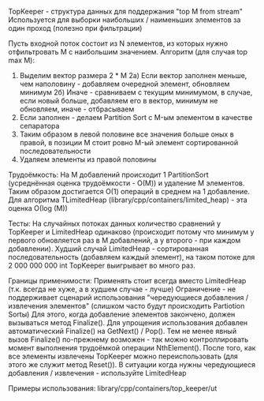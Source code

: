 TopKeeper - структура данных для поддержания "top M from stream" 
Используется для выборки наибольших / наименьших элементов за один проход (полезно при фильтрации) 
 
Пусть входной поток состоит из N элементов, из которых нужно отфильтровать M с наибольшим значением. 
Алгоритм (для случая top max M): 
1) Выделим вектор размера 2 * M 
2а) Если вектор заполнен меньше, чем наполовину - добавляем очередной элемент, обновляем минимум 
2б) Иначе - сравниваем с текущим минимумом, в случае, если новый больше, добавляем его в вектор, минимум не обновляем, иначе - отбрасываем 
3) Если заполнен - делаем Partition Sort с M-ым элементом в качестве сепаратора 
4) Таким образом в левой половине все значения больше оных в правой, в позиции M стоит ровно M-ый элемент сортированной последовательности 
5) Удаляем элементы из правой половины 
 
Трудоёмкость: 
На M добавлений происходит 1 PartitionSort (усреднённая оценка трудоёмкости - О(M)) и удаление M элементов. Таким образом достигается О(1) операций в среднем на 1 добавление. Для алгоритма TLimitedHeap (library/cpp/containers/limited_heap) - эта оценка О(log (M))
 
Тесты: 
На случайных потоках данных количество сравнений у TopKeeper и LimitedHeap одинаково (происходит потому что минимум у первого обновляется раз в M добавлений, а у второго - при каждом добавлении). Худший случай LimitedHeap - сортированная последовательность (добавляем каждый элемент), на таком потоке для 2 000 000 000 int TopKeeper выигрывает во много раз. 
 
Границы применимости: 
Применять стоит всегда вместо LimitedHeap (т.к. всегда не хуже, а в худшем случае - лучше) 
Ограничение - не поддерживает сценарий использования "чередующиеся добавления / извлечения элементов" (слишком часто будут происходить Partiotion Sortы) 
Для этого, когда добавление элементов закончено, должен вызываться метод Finalize(). Для упрощения использования добавлен автоматический Finalize() на GetNext() / Pop(). Тем не менее явный вызов Finalize() по-прежнему возможен - так можно контроллировать момент выполнения трудоёмкой операции NthElement().  После того, как все элементы извлечены TopKeeper можно переиспользовать (для этого же служит метод Reset()). 
В ситуации когда нужны чередующиеся добавления / извлечения - используйте LimitedHeap 
 
Примеры использования: 
library/cpp/containers/top_keeper/ut
